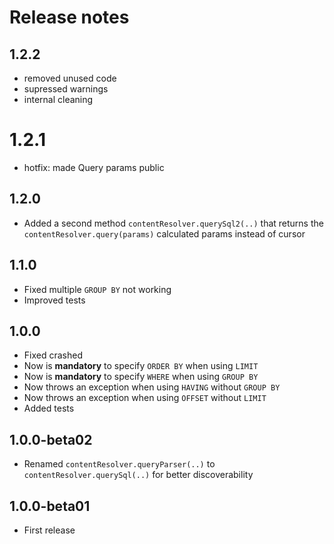 # Release notes

## 1.2.2
- removed unused code
- supressed warnings
- internal cleaning

# 1.2.1
- hotfix: made Query params public

## 1.2.0
- Added a second method `contentResolver.querySql2(..)` that returns the `contentResolver.query(params)` calculated params
instead of cursor  

## 1.1.0
- Fixed multiple `GROUP BY` not working
- Improved tests

## 1.0.0
- Fixed crashed
- Now is **mandatory** to specify `ORDER BY` when using `LIMIT`
- Now is **mandatory** to specify `WHERE` when using `GROUP BY`
- Now throws an exception when using `HAVING` without `GROUP BY`
- Now throws an exception when using `OFFSET` without `LIMIT`
- Added tests 

## 1.0.0-beta02
- Renamed `contentResolver.queryParser(..)` to `contentResolver.querySql(..)` for better discoverability 

## 1.0.0-beta01
- First release